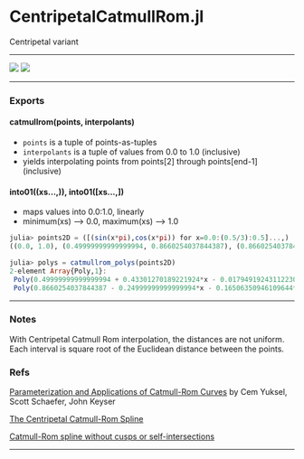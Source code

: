 #  CentripetalCatmullRom.jl
Centripetal variant


-----


[![][pkg-0.7-img]][pkg-0.7-url]  [![][travis-img]][travis-url]


-----

### Exports

#### catmullrom(points, interpolants)
- `points` is a tuple of points-as-tuples
- `interpolants` is a tuple of values from 0.0 to 1.0 (inclusive)
-  yields interpolating points from points[2] through points[end-1] (inclusive)


#### into01((xs...,)), into01([xs...,])
- maps values into 0.0:1.0, linearly
- minimum(xs) --> 0.0, maximum(xs) --> 1.0

```julia
julia> points2D = ([(sin(x*pi),cos(x*pi)) for x=0.0:(0.5/3):0.5]...,)
((0.0, 1.0), (0.49999999999999994, 0.8660254037844387), (0.8660254037844386, 0.5000000000000001), (1.0, 6.123233995736766e-17))

julia> polys = catmullrom_polys(points2D)
2-element Array{Poly,1}:
 Poly(0.49999999999999994 + 0.43301270189221924*x - 0.017949192431122307*x^2 - 0.049038105676658006*x^3)
 Poly(0.8660254037844387 - 0.24999999999999994*x - 0.16506350946109644*x^2 + 0.049038105676658006*x^3)  
```
-----

### Notes

With Centripetal Catmull Rom interpolation, the distances are not uniform.
Each interval is square root of the Euclidean distance between the points.

### Refs

[Parameterization and Applications of Catmull-Rom Curves](http://www.cemyuksel.com/research/catmullrom_param/catmullrom_cad.pdf)
by Cem Yuksel, Scott Schaefer, John Keyser

[The Centripetal Catmull-Rom Spline](https://howlingpixel.com/wiki/Centripetal_Catmull%E2%80%93Rom_spline)

[Catmull-Rom spline without cusps or self-intersections](https://stackoverflow.com/questions/9489736/catmull-rom-curve-with-no-cusps-and-no-self-intersections/23980479#23980479)


----

[travis-img]: https://travis-ci.org/JeffreySarnoff/CentripetalCatmullRom.jl.svg?branch=master
[travis-url]: https://travis-ci.org/JeffreySarnoff/CentripetalCatmullRom.jl



[pkg-0.6-img]: http://pkg.julialang.org/badges/CentripetalCatmullRom_0.6.svg
[pkg-0.6-url]: http://pkg.julialang.org/?pkg=CentripetalCatmullRom&ver=0.6
[pkg-0.7-img]: http://pkg.julialang.org/badges/CentripetalCatmullRom_0.7.svg
[pkg-0.7-url]: http://pkg.julialang.org/?pkg=CentripetalCatmullRom&ver=0.7
